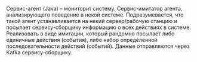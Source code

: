 Сервис-агент (Java) – мониторит систему. Сервис-имитатор агента, анализирующего поведение в некой системе. Подразумевается, что такой агент устанавливается на некий сервер/рабочую станцию и посылает сервису-сборщику информацию о всех действиях в системе. Реализовать в виде имитации, который рандомно посылает либо единичные действия (события), либо набор определенной последовательности действий (событий). Данные отправляются через Kafka сервису-сборщику.